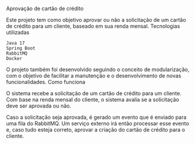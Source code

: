 Aprovação de cartão de crédito

Este projeto tem como objetivo aprovar ou não a solicitação de um cartão de crédito para um cliente, baseado em sua renda mensal.
Tecnologias utilizadas

    Java 17
    Spring Boot
    RabbitMQ
    Docker

O projeto também foi desenvolvido seguindo o conceito de modularização, com o objetivo de facilitar a manutenção e o desenvolvimento de novas funcionalidades.
Como funciona

O sistema recebe a solicitação de um cartão de crédito para um cliente. Com base na renda mensal do cliente, o sistema avalia se a solicitação deve ser aprovada ou não.

Caso a solicitação seja aprovada, é gerado um evento que é enviado para uma fila do RabbitMQ. Um serviço externo irá então processar esse evento e, caso tudo esteja correto, aprovar a criação do cartão de crédito para o cliente.
